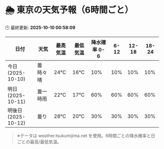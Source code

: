 # 🌦️ 東京の天気予報（6時間ごと）

🕒 最終更新: **2025-10-10 00:58:09**

| 日付 | 天気 | 最高気温 | 最低気温 | 降水確率 0-6 | 6-12 | 12-18 | 18-24 |
|------|------|----------|----------|------------|------|------|------|
| 今日 (2025-10-10) | 曇時々晴 | 24℃ | 16℃ | 10% | 10% | 10% | 10% |
| 明日 (2025-10-11) | 曇一時雨 | 22℃ | 17℃ | 60% | 60% | 60% | 60% |
| 明後日 (2025-10-12) | 曇り | 28℃ | 20℃ | 30% | 30% | 30% | 30% |

> ※データは weather.tsukumijima.net を使用。6時間ごとの降水確率と日ごとの最高/最低気温。